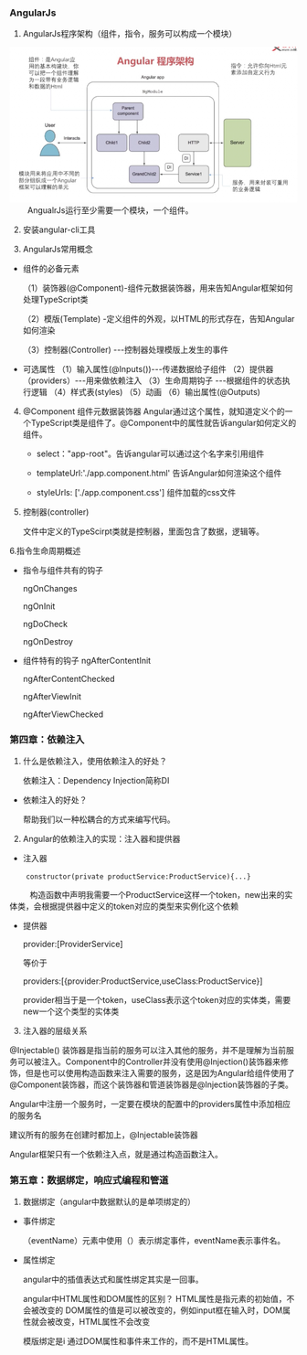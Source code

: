 ### AngularJs


1. AngularJs程序架构（组件，指令，服务可以构成一个模块）

<div align='center'>
   <img src='./src/images/AngularJs程序架构.png'>
</div>
&nbsp;&nbsp;&nbsp;&nbsp;&nbsp;&nbsp;&nbsp;&nbsp;AngualrJs运行至少需要一个模块，一个组件。

2. 安装angular-cli工具


3. AngularJs常用概念
+ 组件的必备元素
    
   （1）装饰器(@Component)-组件元数据装饰器，用来告知Angular框架如何处理TypeScript类
   
   （2）模版(Template) -定义组件的外观，以HTML的形式存在，告知Angular如何渲染
   
   （3）控制器(Controller) ---控制器处理模版上发生的事件
   
+ 可选属性
   （1）输入属性(@Inputs())---传递数据给子组件
   （2）提供器（providers）---用来做依赖注入
   （3）生命周期钩子 ---根据组件的状态执行逻辑
   （4）样式表(styles)
   （5）动画
   （6）输出属性(@Outputs)

4. @Component 组件元数据装饰器
    Angular通过这个属性，就知道定义个的一个TypeScript类是组件了。@Component中的属性就告诉angular如何定义的组件。
    - select："app-root"。告诉angular可以通过这个名字来引用组件
    
    - templateUrl:'./app.component.html'  告诉Angular如何渲染这个组件
    
    - styleUrls: ['./app.component.css']  组件加载的css文件
    
5. 控制器(controller)

    文件中定义的TypeScirpt类就是控制器，里面包含了数据，逻辑等。
    
6.指令生命周期概述
+ 指令与组件共有的钩子
  
  ngOnChanges
  
  ngOnInit
  
  ngDoCheck
  
  ngOnDestroy
  
+ 组件特有的钩子
  ngAfterContentInit
  
  ngAfterContentChecked
  
  ngAfterViewInit
  
  ngAfterViewChecked
  
  
### 第四章：依赖注入

1. 什么是依赖注入，使用依赖注入的好处？

    依赖注入：Dependency Injection简称DI
    
    
+ 依赖注入的好处？

    帮助我们以一种松耦合的方式来编写代码。

2. Angular的依赖注入的实现：注入器和提供器

+ 注入器
```
    constructor(private productService:ProductService){...}
``` 
 &nbsp;&nbsp;&nbsp;&nbsp;&nbsp;&nbsp;&nbsp;&nbsp;&nbsp;构造函数中声明我需要一个ProductService这样一个token，new出来的实体类，会根据提供器中定义的token对应的类型来实例化这个依赖
+ 提供器

    provider:[ProviderService]
    
    等价于
    
    providers:[{provider:ProductService,useClass:ProductService}]
    
    provider相当于是一个token，useClass表示这个token对应的实体类，需要new一个这个类型的实体类
    
    
3. 注入器的层级关系

@Injectable() 装饰器是指当前的服务可以注入其他的服务，并不是理解为当前服务可以被注入。Component中的Controller并没有使用@Injection()装饰器来修饰，但是也可以使用构造函数来注入需要的服务，这是因为Angular给组件使用了@Component装饰器，而这个装饰器和管道装饰器是@Injection装饰器的子类。

Angular中注册一个服务时，一定要在模块的配置中的providers属性中添加相应的服务名

建议所有的服务在创建时都加上，@Injectable装饰器

Angular框架只有一个依赖注入点，就是通过构造函数注入。


### 第五章：数据绑定，响应式编程和管道

1. 数据绑定（angular中数据默认的是单项绑定的）

+ 事件绑定
    
    （eventName）元素中使用（）表示绑定事件，eventName表示事件名。

+ 属性绑定
    
    angular中的插值表达式和属性绑定其实是一回事。
    
    angular中HTML属性和DOM属性的区别？
    HTML属性是指元素的初始值，不会被改变的
    DOM属性的值是可以被改变的，例如input框在输入时，DOM属性就会被改变，HTML属性不会改变
    
    模版绑定是i 通过DOM属性和事件来工作的，而不是HTML属性。
